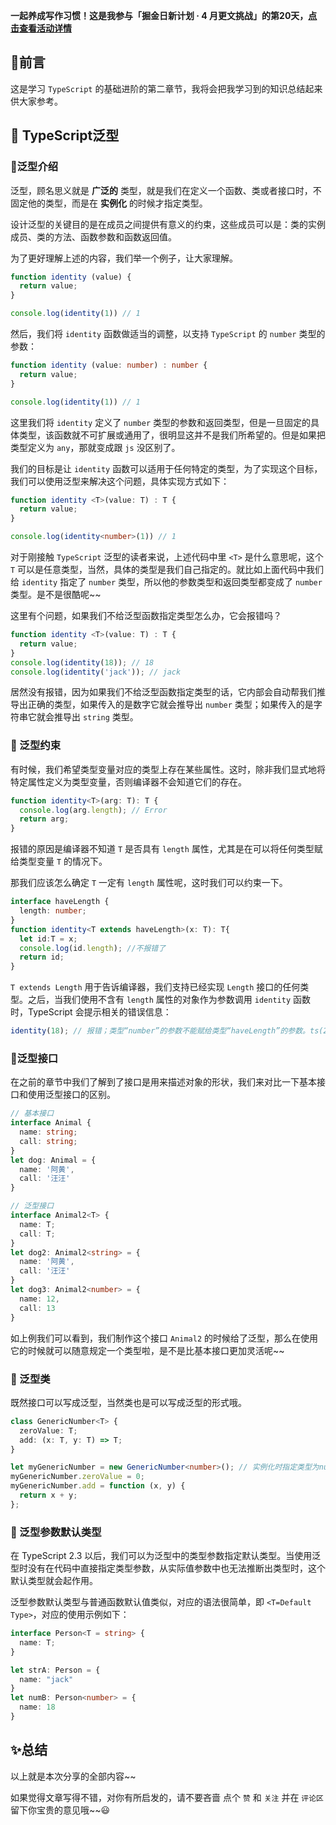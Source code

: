 **一起养成写作习惯！这是我参与「掘金日新计划 · 4 月更文挑战」的第20天，[点击查看活动详情](https://juejin.cn/post/7080800226365145118)**



## :tada:前言

这是学习 `TypeScript` 的基础进阶的第二章节，我将会把我学习到的知识总结起来供大家参考。



## :beers: ​TypeScript泛型

### :pizza: ​泛型介绍

泛型，顾名思义就是 **广泛的** 类型，就是我们在定义一个函数、类或者接口时，不固定他的类型，而是在 **实例化** 的时候才指定类型。

设计泛型的关键目的是在成员之间提供有意义的约束，这些成员可以是：类的实例成员、类的方法、函数参数和函数返回值。

为了更好理解上述的内容，我们举一个例子，让大家理解。

```js
function identity (value) {
  return value;
}

console.log(identity(1)) // 1
```

然后，我们将 `identity` 函数做适当的调整，以支持 `TypeScript` 的 `number` 类型的参数：

```typescript
function identity (value: number) : number {
  return value;
}

console.log(identity(1)) // 1
```

这里我们将 `identity` 定义了 `number` 类型的参数和返回类型，但是一旦固定的具体类型，该函数就不可扩展或通用了，很明显这并不是我们所希望的。但是如果把类型定义为 `any`，那就变成跟 `js` 没区别了。

我们的目标是让 `identity` 函数可以适用于任何特定的类型，为了实现这个目标，我们可以使用泛型来解决这个问题，具体实现方式如下：

```typescript
function identity <T>(value: T) : T {
  return value;
}

console.log(identity<number>(1)) // 1
```

对于刚接触 `TypeScript` 泛型的读者来说，上述代码中里 `<T>` 是什么意思呢，这个 `T` 可以是任意类型，当然，具体的类型是我们自己指定的。就比如上面代码中我们给 `identity` 指定了 `number` 类型，所以他的参数类型和返回类型都变成了 `number` 类型。是不是很酷呢~~

这里有个问题，如果我们不给泛型函数指定类型怎么办，它会报错吗？

```typescript
function identity <T>(value: T) : T {
  return value;
}
console.log(identity(18)); // 18
console.log(identity('jack')); // jack
```

居然没有报错，因为如果我们不给泛型函数指定类型的话，它内部会自动帮我们推导出正确的类型，如果传入的是数字它就会推导出 `number` 类型；如果传入的是字符串它就会推导出 `string` 类型。



### :hamburger: ​泛型约束

有时候，我们希望类型变量对应的类型上存在某些属性。这时，除非我们显式地将特定属性定义为类型变量，否则编译器不会知道它们的存在。

```typescript
function identity<T>(arg: T): T {
  console.log(arg.length); // Error
  return arg;
}
```

报错的原因是编译器不知道 `T` 是否具有 `length` 属性，尤其是在可以将任何类型赋给类型变量 `T` 的情况下。

那我们应该怎么确定 `T` 一定有 `length` 属性呢，这时我们可以约束一下。

```typescript
interface haveLength {
  length: number;
}
function identity<T extends haveLength>(x: T): T{
  let id:T = x;
  console.log(id.length); //不报错了
  return id;
}
```

`T extends Length` 用于告诉编译器，我们支持已经实现 `Length` 接口的任何类型。之后，当我们使用不含有 `length` 属性的对象作为参数调用 `identity` 函数时，TypeScript 会提示相关的错误信息：

```typescript
identity(18); // 报错；类型“number”的参数不能赋给类型“haveLength”的参数。ts(2345)
```



### :fries: ​泛型接口

在之前的章节中我们了解到了接口是用来描述对象的形状，我们来对比一下基本接口和使用泛型接口的区别。

```typescript
// 基本接口
interface Animal {
  name: string;
  call: string;
}
let dog: Animal = {
  name: '阿黄',
  call: '汪汪'
}

// 泛型接口
interface Animal2<T> {
  name: T;
  call: T;
}
let dog2: Animal2<string> = {
  name: '阿黄',
  call: '汪汪'
}
let dog3: Animal2<number> = {
  name: 12,
  call: 13
}
```

如上例我们可以看到，我们制作这个接口 `Animal2` 的时候给了泛型，那么在使用它的时候就可以随意规定一个类型啦，是不是比基本接口更加灵活呢~~



### :meat_on_bone: 泛型类

既然接口可以写成泛型，当然类也是可以写成泛型的形式哦。

```typescript
class GenericNumber<T> {
  zeroValue: T;
  add: (x: T, y: T) => T;
}

let myGenericNumber = new GenericNumber<number>(); // 实例化时指定类型为number
myGenericNumber.zeroValue = 0;
myGenericNumber.add = function (x, y) {
  return x + y;
};
```



### :fried_shrimp: ​泛型参数默认类型

在 TypeScript 2.3 以后，我们可以为泛型中的类型参数指定默认类型。当使用泛型时没有在代码中直接指定类型参数，从实际值参数中也无法推断出类型时，这个默认类型就会起作用。

泛型参数默认类型与普通函数默认值类似，对应的语法很简单，即 `<T=Default Type>`，对应的使用示例如下：

```typescript
interface Person<T = string> {
  name: T;
}

let strA: Person = { 
  name: "jack" 
}
let numB: Person<number> = { 
  name: 18 
}
```



## :sparkles:总结

以上就是本次分享的全部内容~~

如果觉得文章写得不错，对你有所启发的，请不要吝啬 点个 `赞` 和 `关注` 并在 `评论区` 留下你宝贵的意见哦~~😃


